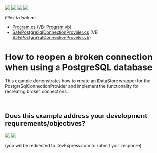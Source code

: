 <!-- default badges list -->
![](https://img.shields.io/endpoint?url=https://codecentral.devexpress.com/api/v1/VersionRange/128586172/24.2.1%2B)
[![](https://img.shields.io/badge/Open_in_DevExpress_Support_Center-FF7200?style=flat-square&logo=DevExpress&logoColor=white)](https://supportcenter.devexpress.com/ticket/details/E3086)
[![](https://img.shields.io/badge/📖_How_to_use_DevExpress_Examples-e9f6fc?style=flat-square)](https://docs.devexpress.com/GeneralInformation/403183)
[![](https://img.shields.io/badge/💬_Leave_Feedback-feecdd?style=flat-square)](#does-this-example-address-your-development-requirementsobjectives)
<!-- default badges end -->
<!-- default file list -->
*Files to look at*:

* [Program.cs](./CS/Program.cs) (VB: [Program.vb](./VB/Program.vb))
* [SafePostgreSqlConnectionProvider.cs](./CS/SafePostgreSqlConnectionProvider.cs) (VB: [SafePostgreSqlConnectionProvider.vb](./VB/SafePostgreSqlConnectionProvider.vb))
<!-- default file list end -->
# How to reopen a broken connection when using a PostgreSQL database


<p>This example demonstrates how to create an IDataStore wrapper for the PostgreSqlConnectionProvider and implement the functionality for recreating broken connections.</p>

<br/>


<!-- feedback -->
## Does this example address your development requirements/objectives?

[<img src="https://www.devexpress.com/support/examples/i/yes-button.svg"/>](https://www.devexpress.com/support/examples/survey.xml?utm_source=github&utm_campaign=XPO_how-to-reopen-a-broken-connection-when-using-a-postgresql-database-e3086&~~~was_helpful=yes) [<img src="https://www.devexpress.com/support/examples/i/no-button.svg"/>](https://www.devexpress.com/support/examples/survey.xml?utm_source=github&utm_campaign=XPO_how-to-reopen-a-broken-connection-when-using-a-postgresql-database-e3086&~~~was_helpful=no)

(you will be redirected to DevExpress.com to submit your response)
<!-- feedback end -->
